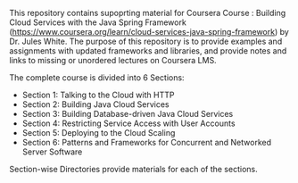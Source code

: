 This repository contains supoprting material for Coursera Course : Building Cloud Services with the Java Spring Framework (https://www.coursera.org/learn/cloud-services-java-spring-framework) by Dr. Jules White. The purpose of this repository is to provide examples and assignments with updated frameworks and libraries, and provide notes and links to missing or unordered lectures on Coursera LMS.

The complete course is divided into 6 Sections: 

* Section 1: Talking to the Cloud with HTTP
* Section 2: Building Java Cloud Services
* Section 3: Building Database-driven Java Cloud Services
* Section 4: Restricting Service Access with User Accounts
* Section 5: Deploying to the Cloud Scaling
* Section 6: Patterns and Frameworks for Concurrent and Networked Server Software

Section-wise Directories provide materials for each of the sections.
